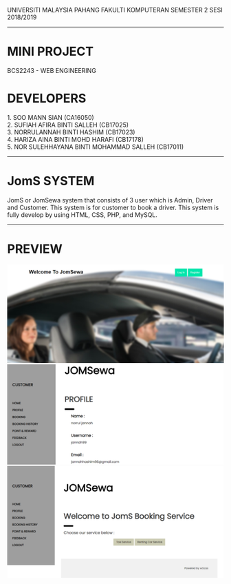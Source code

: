 UNIVERSITI MALAYSIA PAHANG FAKULTI KOMPUTERAN SEMESTER 2 SESI 2018/2019
<hr>
<h1>MINI PROJECT</h1>
BCS2243 - WEB ENGINEERING
<h1>DEVELOPERS</h1>
1. SOO MANN SIAN (CA16050)<br>
2. SUFIAH AFIRA BINTI SALLEH (CB17025)<br>
3. NORRULANNAH BINTI HASHIM (CB17023)<br>
4. HARIZA AINA BINTI MOHD HARAFI (CB17178)<br>
5. NOR SULEHHAYANA BINTI MOHAMMAD SALLEH (CB17011)<br>
<hr>
<h1>JomS SYSTEM</h1> 
JomS or JomSewa system that consists of 3 user which is Admin, Driver and Customer. This system is for customer to book a driver. This system is fully develop by using HTML, CSS, PHP, and MySQL.
<hr>
<h1>PREVIEW</h1>
<div align="left">
    <img src="https://github.com/sufiahsalleh/JomS/blob/master/images/mainpage.png" width="600px"</img> 
    <br>
    <img src="https://github.com/sufiahsalleh/JomS/blob/master/images/customerprofile.png" width="600px"</img>
    <br>
    <img src="https://github.com/sufiahsalleh/JomS/blob/master/images/booking.png" width="600px"</img>
</div>
